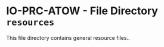 # IO-PRC-ATOW - File Directory **`resources`**

This file directory contains general resource files..
